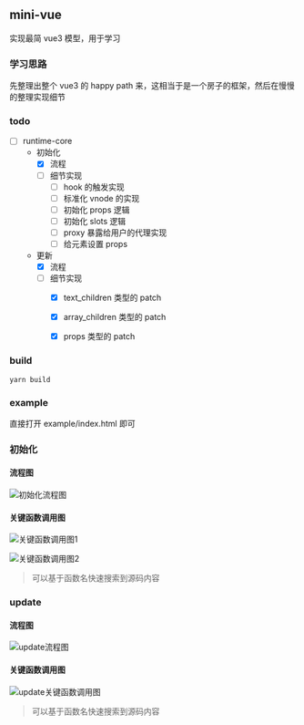 ## mini-vue
实现最简 vue3 模型，用于学习

### 学习思路
先整理出整个 vue3 的 happy path 来，这相当于是一个房子的框架，然后在慢慢的整理实现细节

### todo
- [ ] runtime-core
    - 初始化 
        - [x] 流程
        - [ ] 细节实现
            - [ ] hook 的触发实现
            - [ ] 标准化 vnode 的实现
            - [ ] 初始化 props 逻辑
            - [ ] 初始化 slots 逻辑
            - [ ] proxy 暴露给用户的代理实现
            - [ ] 给元素设置 props
    - 更新
        - [x] 流程
        - [ ] 细节实现
            - [x] text_children 类型的 patch
            - [x] array_children 类型的 patch
            - [x] props 类型的 patch



### build
```shell
yarn build
```

### example
直接打开 example/index.html 即可

### 初始化

#### 流程图
![初始化流程图](https://user-gold-cdn.xitu.io/2020/7/6/1732311ea8a9142a?w=1724&h=762&f=png&s=493353)

#### 关键函数调用图
![关键函数调用图1](https://user-gold-cdn.xitu.io/2020/6/22/172dc07fc42b7d2c?w=1342&h=144&f=png&s=54200)

![关键函数调用图2](https://user-gold-cdn.xitu.io/2020/6/22/172dc08840e25b42?w=1816&h=934&f=png&s=550722)

> 可以基于函数名快速搜索到源码内容

### update

#### 流程图
![update流程图](https://user-gold-cdn.xitu.io/2020/6/23/172e19b5cefba34e?w=3200&h=800&f=png&s=540515)


#### 关键函数调用图
![update关键函数调用图](https://user-gold-cdn.xitu.io/2020/6/23/172e19d2d42464aa?w=3300&h=1006&f=png&s=739008)

> 可以基于函数名快速搜索到源码内容

